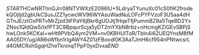 $START$HCwNRThnGJrr08NTVWXzE2096lU+5LdryaTYunuXc01cS0fiK2frodekQOjljd2gbUkCSusJZZ1ycwcWV96WYAsuWadNuLOFcPYFVzoF3U5aa4dHGTnJE/ztOxPRTvMrZjzd3tFPaY6jBkr6gUOJtj1HqeTfjPummBZ8a5TqeBD2YxZNss1QIdQw5/IxfPT3C9BpqurScja5yDT2mYXbN8rbz+nHcmgKZiGEvSBPjShwLOnk5KCKaI+wHt9PVbQ4ym2VM+nv0KBHUlToR/Tbln4i62UEQYnsM8fMAA05DY/ug/AR6sWfbn1rIgAWY4Z01zFBoodl0K3AaTJmH6cf954nPNtwcsrLd4GMCRxhSgqHZheTkninqTPpF0yxDvxa$END$